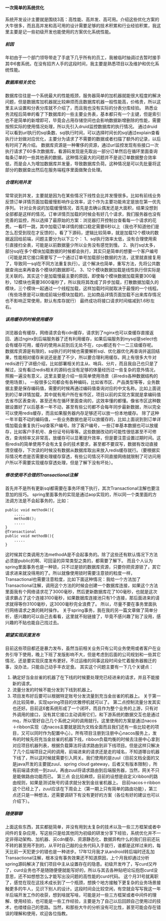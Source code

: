 #### 一次简单的系统优化
系统开发设计主要就是围绕3高：高性能、高并发、高可用。介绍这些优化方案的大牛很多，而且高并发和高可用的设计需要足够的技术积累和行业经验积累，我这里主要是记一些初级开发也能使用的方案优化系统性能。
##### 前因
年初由于一个部门领导带走了手底下几乎所有的员工，我被临时抽调过去暂时接手其中6套系统。在没有招齐人手的这段时间，我主要是熟悉项目以及维护和优化系统性能。
##### 数据库相关优化
数据库往往是一个系统最大的性能瓶颈，服务器简单的加机器就能很大程度的解决问题，但是数据库加机器就比较麻烦而且数据库机器一般性能高，价格贵，所以这里主从设置和分表分库就不介绍了，而且我也没有实际的分表分库经验。
熟悉业务流程后简单的看了下数据库的一些主要业务表，基本都只有一个主键，但是索引也不是简单的新增即可，毕竟会占用存储空间也会影响数据新增删除的性能，需要按照实际的使用情况处理，所以先引入druid监控数据库的执行情况。
通过druid可以看到url执行的sql条数、sql执行时间，可以选择时间长的sql通过explain查看执行计划做对应优化，主要分为请求了不需要的数据或者扫描了额外的记录，以后有时间了再介绍。
数据库资源是一种奢侈的资源，通过url监控发现有些接口一次执行请求了60多次数据库，看源码发现是先取出一部分订单然后在循环里面查询每条订单的一些其他表的数据。这种情况最大的问题并不是说订单数据整合效率低，而是会人为增加数据库并发量，导致数据库负荷。这种情况是可以先批量将这部分的数据查出然后在服务端程序里面做聚合处理。
##### 合理利用并发
常常说到并发，主要就是因为在某些情况下线性会比并发慢很多。比如有前线业务反馈订单详情页面加载缓慢影响作业效率，这个作为主要功能肯定是放在第一优先序列。
针对业务说的加载缓慢情况，首先是去确认偶发还是大面积，结果没想到全部都是这样的情况。订单详情页加载的时候会有好几个请求，我们服务器也没有完善的监控，所以选择了最原始的方案：浏览器打开控制台查看每一个请求的花费。一看吓一跳，其中加载订单详情的接口稳定需要6秒以上（我也不知道他们是怎么忍受到现在才反馈的）。看了下源码，逻辑比较简单，就是加载12个模块的数据返回给前端，问题主要分为以下三个：
1、sql执行效率太低，没有合理使用索引直接扫全表，可能是以前数据量少所以业务没有感觉到慢。
2、执行sql太多，部分sql在多个模块加载数据的时候都会执行，其实只是简单的想要一个客户编号（可能是其它接口需要写了一个通过订单号加载部分数据的方法，这里就直接复用了，导致同一sql在不同方法重复执行）。这个解决也简单，重写方法，先将公共数据查询出来再查各个模块的数据即可。
3、12个模块数据加载是线性执行但实际是无关联的。其实这个是加载慢最主要的原因，即使每个模块数据加载需要300毫秒，12模块也需要3600毫秒了，所以我将其改成了异步加载，打散数据加载久的模块，三个模块一起通过一个线程加载，这样加载时间就取决于最慢的一个线程。（有些场景是可以做成前端分模块加载的，比如商品详情页面加载不出来库存情况也不影响正常使用，默认有库存就行）
最终成功将接口请求时间缩减到1.6秒左右。
##### 该用缓存的时候使用缓存
浏览器会有缓存，网络请求会有cdn缓存，请求到了nginx也可以查缓存直接返回、通过nginx到后端服务器了还有利用缓存，如果后端服务到mysql是select也会有缓存可用，缓存的使用从前到后无处不在，cpu都还有个一二三级缓存呢。
数据库资源是有限的，sql执行的时候也需要解析sql、优化器优化再查询并返回结果，性能相对缓存来说还是差了不少，所以要合理利用缓存。网上有很多大牛对redis进行了详细介绍，比如部署相关的主从、哨兵、分片，而且我自己也只是了解过，没有看过redis相关的源码也没有足够的体量经历过一些复杂的意外情况，照搬一遍没有意义，这里主要是介绍一些简单使用场景（非redis各种数据结构的使用场景）。
一般很多公司都会有各种编码，比如省市区、产品类型等等，业务数据主要是保存编码值，需要的时候再通过编码值查询对应的中文名称。比如上面说到的订单详情加载，其中就有用户所在省市区，项目以前的实现方案就是拿编码值去省市区表查询，甚至还有在循环里面查询的，这效率懂的都懂。像省市区这种数据设置好了以后基本一年不动，甚至有些公司都不会每年同步最新数据，所以完全可以使用redis缓存，而且如果服务器内存足够还可以放一份本地缓存。
除了这种一年半载不动的编码值，一些业务数据也是可以放缓存的，比如上面说到到订单详情加载会重复执行sql查客户编号。除了客户编号，一些订单基本数据也可以放缓存，比如客户手机号、身份证号码等等。这些数据改动的可能性很低甚至不可修改，查询频率又非常高，放缓存可以显著提升效率，但是要注意设置过期时间。这些redis的简单使用不会有太复杂的技术要求，甚至都不要双写，数据有改动直接清空缓存，下次读的时候没有数据从数据库取出来放入redis缓存就行。（要根据实际情况考虑是否需要处理缓存穿透，有些公司情况不同直接网络就限制了可访问用户所以不需要实现缓存穿透处理，但是了解下没有坏处）。
##### 修改使用不合理的Transactional注解
首先并不是所有更新sql都需要在事务环境下执行，其次Transactional注解也要注意加的技巧。
spring里面事务的实现是通过aop实现的，所以同一个类里面的方法调方法是不会起事务的，比如：
```
public void methodA(){
    .....
    methodB();
    .....
}
@Transactional
public void methodB(){
    .....
}
```
这时候其它类调用方法methodA是不会起事务的。除了这些还有默认情况下方法必须是public的啊、可回滚的异常类型之类的，都需要了解下。
而且个人认为spring里面事务也是一种锁，只不过是锁的数据库资源，只要你把资源锁了，其它请求进来就没得用的了。所以就像使用锁时需要注意锁的粒度一样，Transactional也需要注意粒度，比如下面这种情况：我给一个方法加了Transactional注解，调用这个方法的时候会创建一个数据库连接，如果这个方法里面我有个网络请求花了3000毫秒，然后更新数据库花了100毫秒，也就是这次请求霸占了这个连接3100毫秒，如果数据库连接池只有1个连接，那后面进来的请求就得等你3100毫秒，这3000毫秒完全浪费了。
所以，尽量不要在事务里面执行网络请求之类的耗时操作。
关于spring事务，我在我的另一篇文章做了简单分析，感兴趣的可以自己去看看，这里就不贴链接了，毕竟不感兴趣了贴了没用，感兴趣的不贴也能自己找过去。

##### 期望实现灰度发布
目前这些项目都还是暴力发布，虽然当前相关业务只有公司业务使用或者客户在业务引导下使用，晚上下班了发版影响不大，但是考虑到后面的公司规划和一些其它情况，还是要实现灰度发布更好。不过运维的同事这段时间全忙着服务器搬迁的事，没办法，只能自己动手丰衣足食。
其实这个问题主要有一下几个关键点：
1. 确定好当金丝雀的机器了在下线的时候要处理完已经进来的请求，并且不能接新的请求。
2. 流量分发的时候不能分发到下线到机器上。
3. 项目发布好后要可以根据特定账号分发流量到充当金丝雀的机器上。
关于第一点比较简单，实现spring项目的优雅停机就可以了。
第二点控制流量分发其实也还好。目前这6套系统形成了一个闭环，而且作为整个业务的上游，只有对外调用的接口，没有其它接口主动调用它们，和下游系统的数据交互也是通过mq，所以管好自己几个系统之间的调用就行。这里使用的方案是通过nacos＋ribbon实现（选nacos主要就是因为文档全面而且我们还有一些比较老的项目，又可以同时作为配置中心）。所有项目注册到注册中心nacos服务上，发布的时候先将充当金丝雀的机器下线，ribbon负载均衡的时候去注册中心拿到对应项目机器列表，根据负载算法将请求路由到非下线项目。但是这样只解决了几个后端项目之间的调用，前端进来的请求还是走的域名，不知道哪台机器下线了，所以这时候就需要引入网关。我们使用的是zuul（目前文档全面的又是java开发的主要就zuul、spring cloud gateway，后者又有版本限制），所有前端请求统一到zuul，再由zuul将请求路由到后端服务器，当然，网关不只是能做路由功能而已。
第三点 会比较麻烦，目前的设想是自定义ribbon的路由规则，如果是测试账号的请求就分发到金丝雀机器上。
目前nacos＋ribbon这个已经上了，zuul应该在下周会上（第一期上只有简单的路由功能），第三点还只是一种想法，还需要调研下有没有更好的方案（各位有好的建议也可以介绍下）。

#####  随便聊聊
上面这些东西，其实都挺简单，并没有用到太复杂的技术以及一些三方框架或者中间件的复杂应用，写这些只是给其他同为初级的研发分享下经验，系统优化并不一定非得动架构、加机器、买cdn缓存、资源静态化、数据异构什么的我们目前还玩不转的甚至用不到的，从平时自己敲的业务代码入手就行，谁都是这样过来的，每天比前一天犯更少的错也是一种进步。17年12月我才从android转后端时还乱加Transactional注解，根本没有事务效果还不知道原因，上个月我却通过分析spring源码解决了我们项目中主从设置存在的隐患。初级开发咋了，写curd又咋了，curd业务也不是随随便便就能写好的，所以与其去各种贴吧论坛抱怨curd没意思，还不如想想怎么才能写出没问题的高性能的curd代码。
这个月31号就离职了，感觉在现在这技术成长到了一个瓶颈，想换个地方接触下更复杂的业务场景接触更多的牛人，见识下别人的设计。这段时间会比较空闲，有空就会写写我这一年半后端开发工作的收获，想到啥就写啥，可能是对一些三方框架或者中间件的理解、使用经验，也可能是一些工作经验，主要是为了自己以后回顾自己使用过的技术，也缕缕自己的思路。当然，和那些大牛的分析没有可比性，甚至可能会存在错误的理解和使用，欢迎各位指教。
